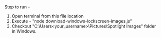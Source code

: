 Step to run -

1. Open terminal from this file location
2. Execute - "node download-windows-lockscreen-images.js"
3. Checkout "C:\Users\<your_username>\Pictures\Spotlight Images" folder in Windows.

